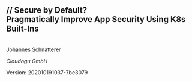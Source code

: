 <!-- .slide: class="title"  -->
<!-- .slide: data-background-image="images/title.svg"  -->
<br/>
<img data-src="images/k8s_logo.svg" class="centered" width=15%/>
<h2>
    <span class="title-accent">//</span> 
    Secure by Default?<br/>Pragmatically Improve App Security Using K8s Built-Ins
</h2>
<br/>
Johannes Schnatterer

*Cloudogu GmbH*


<div class="title-version">
Version: 202010191037-7be3079
</div>

<p style="font-size: 0.9em">
    <a href="Secure-by-Default-Pragmatically-Improve-App-Security-Using-K8s-Built-Ins.pdf">
       <i class="far fa-file-pdf"></i>
    </a>
</p>
